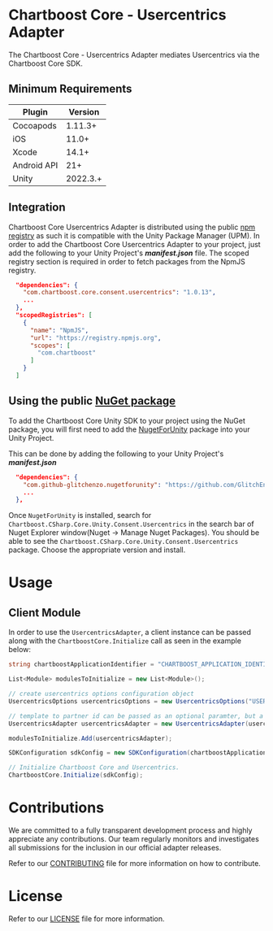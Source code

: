 # Chartboost Core - Usercentrics Adapter

The Chartboost Core - Usercentrics Adapter mediates Usercentrics via the Chartboost Core SDK.

## Minimum Requirements

| Plugin | Version |
| ------ | ------ |
| Cocoapods | 1.11.3+ |
| iOS | 11.0+ |
| Xcode | 14.1+ |
| Android API | 21+ |
| Unity | 2022.3.+ |

## Integration

Chartboost Core Usercentrics Adapter is distributed using the public [npm registry](https://www.npmjs.com/search?q=com.chartboost.core.consent.usercentrics) as such it is compatible with the Unity Package Manager (UPM). In order to add the Chartboost Core Usercentrics Adapter to your project, just add the following to your Unity Project's ***manifest.json*** file. The scoped registry section is required in order to fetch packages from the NpmJS registry.

```json
  "dependencies": {
    "com.chartboost.core.consent.usercentrics": "1.0.13",
    ...
  },
  "scopedRegistries": [
    {
      "name": "NpmJS",
      "url": "https://registry.npmjs.org",
      "scopes": [
        "com.chartboost"
      ]
    }
  ]
```

## Using the public [NuGet package](https://www.nuget.org/packages/Chartboost.CSharp.Core.Unity.Consent.Usercentrics)

To add the Chartboost Core Unity SDK to your project using the NuGet package, you will first need to add the [NugetForUnity](https://github.com/GlitchEnzo/NuGetForUnity) package into your Unity Project.

This can be done by adding the following to your Unity Project's ***manifest.json***

```json
  "dependencies": {
    "com.github-glitchenzo.nugetforunity": "https://github.com/GlitchEnzo/NuGetForUnity.git?path=/src/NuGetForUnity",
    ...
  },
```

Once <code>NugetForUnity</code> is installed, search for `Chartboost.CSharp.Core.Unity.Consent.Usercentrics` in the search bar of Nuget Explorer window(Nuget -> Manage Nuget Packages).
You should be able to see the `Chartboost.CSharp.Core.Unity.Consent.Usercentrics` package. Choose the appropriate version and install.

# Usage

## Client Module
In order to use the `UsercentricsAdapter`, a client instance can be passed along with the `ChartboostCore.Initialize` call as seen in the example below:

```csharp
string chartboostApplicationIdentifier = "CHARTBOOST_APPLICATION_IDENTIFIER";

List<Module> modulesToInitialize = new List<Module>();

// create usercentrics options configuration object
UsercentricsOptions usercentricsOptions = new UsercentricsOptions("USERCENTICS_SETTINGS_ID");

// template to partner id can be passed as an optional paramter, but a default set is provided.
UsercentricsAdapter usercentricsAdapter = new UsercentricsAdapter(usercentricsOptions);

modulesToInitialize.Add(usercentricsAdapter);

SDKConfiguration sdkConfig = new SDKConfiguration(chartboostApplicationIdentifier, modulesToInitialize);

// Initialize Chartboost Core and Usercentrics.
ChartboostCore.Initialize(sdkConfig);
```

# Contributions

We are committed to a fully transparent development process and highly appreciate any contributions. Our team regularly monitors and investigates all submissions for the inclusion in our official adapter releases.

Refer to our [CONTRIBUTING](CONTRIBUTING.md) file for more information on how to contribute.

# License

Refer to our [LICENSE](LICENSE.md) file for more information.
